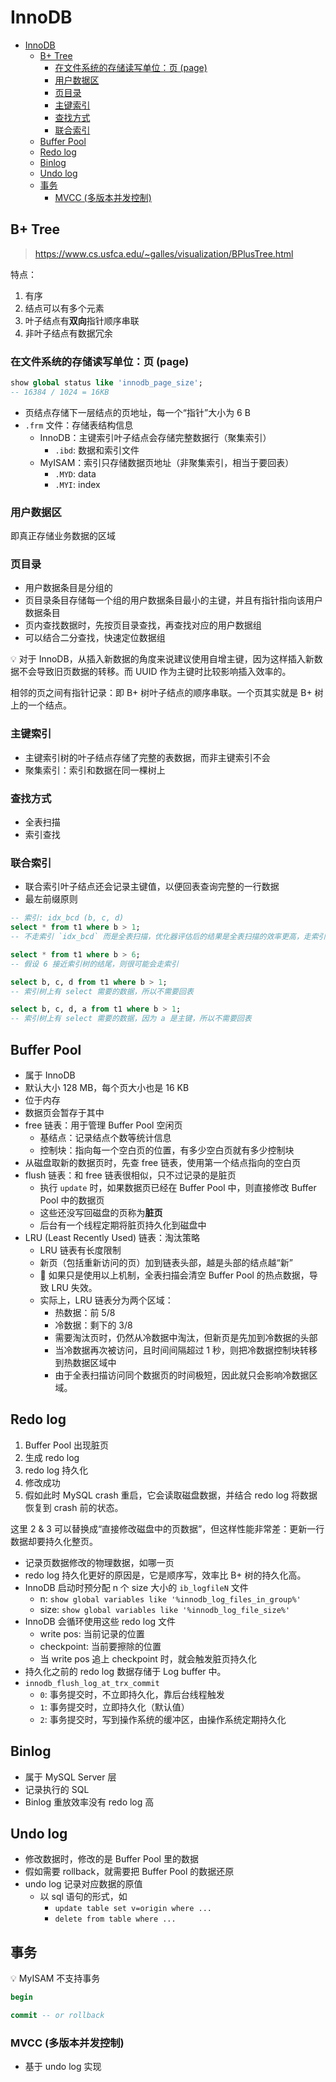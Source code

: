 # InnoDB

- [InnoDB](#innodb)
  - [B+ Tree](#b-tree)
    - [在文件系统的存储读写单位：页 (page)](#在文件系统的存储读写单位页-page)
    - [用户数据区](#用户数据区)
    - [页目录](#页目录)
    - [主键索引](#主键索引)
    - [查找方式](#查找方式)
    - [联合索引](#联合索引)
  - [Buffer Pool](#buffer-pool)
  - [Redo log](#redo-log)
  - [Binlog](#binlog)
  - [Undo log](#undo-log)
  - [事务](#事务)
    - [MVCC (多版本并发控制)](#mvcc-多版本并发控制)

## B+ Tree

> <https://www.cs.usfca.edu/~galles/visualization/BPlusTree.html>

特点：

1. 有序
2. 结点可以有多个元素
3. 叶子结点有**双向**指针顺序串联
4. 非叶子结点有数据冗余

### 在文件系统的存储读写单位：页 (page)

```sql
show global status like 'innodb_page_size';
-- 16384 / 1024 = 16KB
```

- 页结点存储下一层结点的页地址，每一个“指针”大小为 6 B
- `.frm` 文件：存储表结构信息
  - InnoDB：主键索引叶子结点会存储完整数据行（聚集索引）
    - `.ibd`: 数据和索引文件
  - MyISAM：索引只存储数据页地址（非聚集索引，相当于要回表）
    - `.MYD`: data
    - `.MYI`: index

### 用户数据区

即真正存储业务数据的区域

### 页目录

- 用户数据条目是分组的
- 页目录条目存储每一个组的用户数据条目最小的主键，并且有指针指向该用户数据条目
- 页内查找数据时，先按页目录查找，再查找对应的用户数据组
- 可以结合二分查找，快速定位数据组

💡 对于 InnoDB，从插入新数据的角度来说建议使用自增主键，因为这样插入新数据不会导致旧页数据的转移。而 UUID 作为主键时比较影响插入效率的。

相邻的页之间有指针记录：即 B+ 树叶子结点的顺序串联。一个页其实就是 B+ 树上的一个结点。

### 主键索引

- 主键索引树的叶子结点存储了完整的表数据，而非主键索引不会
- 聚集索引：索引和数据在同一棵树上

### 查找方式

- 全表扫描
- 索引查找

### 联合索引

- 联合索引叶子结点还会记录主键值，以便回表查询完整的一行数据
- 最左前缀原则

```sql
-- 索引: idx_bcd (b, c, d)
select * from t1 where b > 1;
-- 不走索引 `idx_bcd` 而是全表扫描，优化器评估后的结果是全表扫描的效率更高，走索引需要回表

select * from t1 where b > 6;
-- 假设 6 接近索引树的结尾，则很可能会走索引

select b, c, d from t1 where b > 1;
-- 索引树上有 select 需要的数据，所以不需要回表

select b, c, d, a from t1 where b > 1;
-- 索引树上有 select 需要的数据，因为 a 是主键，所以不需要回表
```

## Buffer Pool

- 属于 InnoDB
- 默认大小 128 MB，每个页大小也是 16 KB
- 位于内存
- 数据页会暂存于其中
- free 链表：用于管理 Buffer Pool 空闲页
  - 基结点：记录结点个数等统计信息
  - 控制块：指向每一个空白页的位置，有多少空白页就有多少控制块
- 从磁盘取新的数据页时，先查 free 链表，使用第一个结点指向的空白页
- flush 链表：和 free 链表很相似，只不过记录的是脏页
  - 执行 `update` 时，如果数据页已经在 Buffer Pool 中，则直接修改 Buffer Pool 中的数据页
  - 这些还没写回磁盘的页称为**脏页**
  - 后台有一个线程定期将脏页持久化到磁盘中
- LRU (Least Recently Used) 链表：淘汰策略
  - LRU 链表有长度限制
  - 新页（包括重新访问的页）加到链表头部，越是头部的结点越“新”
  - 🚨 如果只是使用以上机制，全表扫描会清空 Buffer Pool 的热点数据，导致 LRU 失效。
  - 实际上，LRU 链表分为两个区域：
    - 热数据：前 5/8
    - 冷数据：剩下的 3/8
    - 需要淘汰页时，仍然从冷数据中淘汰，但新页是先加到冷数据的头部
    - 当冷数据再次被访问，且时间间隔超过 1 秒，则把冷数据控制块转移到热数据区域中
    - 由于全表扫描访问同个数据页的时间极短，因此就只会影响冷数据区域。

## Redo log

1. Buffer Pool 出现脏页
2. 生成 redo log
3. redo log 持久化
4. 修改成功
5. 假如此时 MySQL crash 重启，它会读取磁盘数据，并结合 redo log 将数据恢复到 crash 前的状态。

这里 2 & 3 可以替换成“直接修改磁盘中的页数据”，但这样性能非常差：更新一行数据却要持久化整页。

- 记录页数据修改的物理数据，如哪一页
- redo log 持久化更好的原因是，它是顺序写，效率比 B+ 树的持久化高。
- InnoDB 启动时预分配 n 个 size 大小的 `ib_logfileN` 文件
  - n: `show global variables like '%innodb_log_files_in_group%'`
  - size: `show global variables like '%innodb_log_file_size%'`
- InnoDB 会循环使用这些 redo log 文件
  - write pos: 当前记录的位置
  - checkpoint: 当前要擦除的位置
  - 当 write pos 追上 checkpoint 时，就会触发脏页持久化
- 持久化之前的 redo log 数据存储于 Log buffer 中。
- `innodb_flush_log_at_trx_commit`
  - `0`: 事务提交时，不立即持久化，靠后台线程触发
  - `1`: 事务提交时，立即持久化（默认值）
  - `2`: 事务提交时，写到操作系统的缓冲区，由操作系统定期持久化

## Binlog

- 属于 MySQL Server 层
- 记录执行的 SQL
- Binlog 重放效率没有 redo log 高

## Undo log

- 修改数据时，修改的是 Buffer Pool 里的数据
- 假如需要 rollback，就需要把 Buffer Pool 的数据还原
- undo log 记录对应数据的原值
  - 以 sql 语句的形式，如
    - `update table set v=origin where ...`
    - `delete from table where ...`

## 事务

💡 MyISAM 不支持事务

```sql
begin

commit -- or rollback
```

### MVCC (多版本并发控制)

- 基于 undo log 实现
